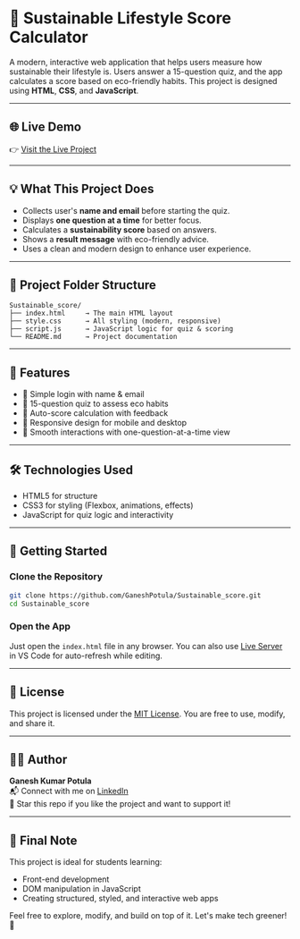 # 🌱 Sustainable Lifestyle Score Calculator

A modern, interactive web application that helps users measure how sustainable their lifestyle is. Users answer a 15-question quiz, and the app calculates a score based on eco-friendly habits. This project is designed using **HTML**, **CSS**, and **JavaScript**.

---

## 🌐 Live Demo
👉 [Visit the Live Project](https://GaneshPotula.github.io/Sustainable_score/)  

---

## 💡 What This Project Does
- Collects user's **name and email** before starting the quiz.
- Displays **one question at a time** for better focus.
- Calculates a **sustainability score** based on answers.
- Shows a **result message** with eco-friendly advice.
- Uses a clean and modern design to enhance user experience.

---

## 📁 Project Folder Structure
```
Sustainable_score/
├── index.html     → The main HTML layout
├── style.css      → All styling (modern, responsive)
├── script.js      → JavaScript logic for quiz & scoring
└── README.md      → Project documentation
```

---

## 🎨 Features
- 🔐 Simple login with name & email
- 🧠 15-question quiz to assess eco habits
- 🧮 Auto-score calculation with feedback
- 📱 Responsive design for mobile and desktop
- 🎉 Smooth interactions with one-question-at-a-time view

---

## 🛠 Technologies Used
- HTML5 for structure
- CSS3 for styling (Flexbox, animations, effects)
- JavaScript for quiz logic and interactivity

---

## 🚀 Getting Started

### Clone the Repository
```bash
git clone https://github.com/GaneshPotula/Sustainable_score.git
cd Sustainable_score
```

### Open the App
Just open the `index.html` file in any browser. You can also use [Live Server](https://marketplace.visualstudio.com/items?itemName=ritwickdey.LiveServer) in VS Code for auto-refresh while editing.

---

## 📃 License
This project is licensed under the [MIT License](LICENSE). You are free to use, modify, and share it.

---

## 👨‍💻 Author
**Ganesh Kumar Potula**  
📬 Connect with me on [LinkedIn](https://www.linkedin.com)  
🌟 Star this repo if you like the project and want to support it!

---

## 📌 Final Note
This project is ideal for students learning:
- Front-end development
- DOM manipulation in JavaScript
- Creating structured, styled, and interactive web apps

Feel free to explore, modify, and build on top of it. Let's make tech greener! 💚
